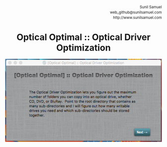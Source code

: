 <p align='right'>
<small>Sunil Samuel<br>
web_github@sunilsamuel.com<br>
http://www.sunilsamuel.com
</small>
</p>

**<h1 align='center'>Optical Optimal :: Optical Driver Optimization</h1>**
<img src="/optical-optimal/documentation/gfx/splash.png">